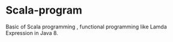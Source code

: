 # Scala-program


Basic of Scala programming , functional programming like Lamda Expression in Java 8.
